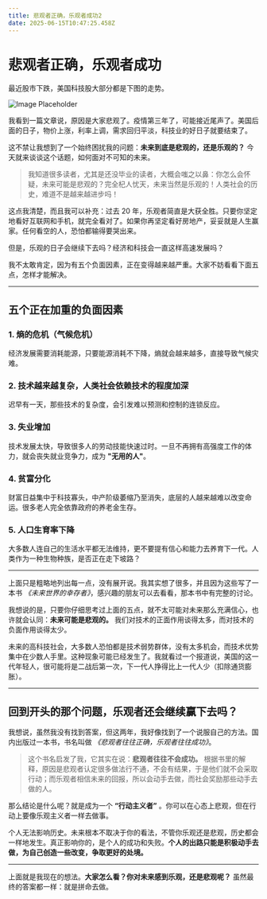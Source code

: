 ```yaml
---
title: 悲观者正确，乐观者成功2
date: 2025-06-15T10:47:25.458Z
---
```


# 悲观者正确，乐观者成功

最近股市下跌，美国科技股大部分都是下图的走势。

![Image Placeholder](https://via.placeholder.com/600x300.png/f0f0f0/333333?text=Stock+Market+Trend)

我看到一篇文章说，原因是大家悲观了。疫情第三年了，可能接近尾声了。美国后面的日子，物价上涨，利率上调，需求回归平淡，科技业的好日子就要结束了。

这不禁让我想到了一个始终困扰我的问题：**未来到底是悲观的，还是乐观的？** 今天就来谈谈这个话题，如何面对不可知的未来。

> 我知道很多读者，尤其是还没毕业的读者，大概会嗤之以鼻：你怎么会怀疑，未来可能是悲观的？完全杞人忧天，未来当然是乐观的！人类社会的历史，难道不是越来越进步吗！

这点我清楚，而且我可以补充：过去 20 年，乐观者简直是大获全胜。只要你坚定地看好互联网和手机，就完全看对了。如果你再坚定看好房地产，妥妥就是人生赢家。任何看空的人，恐怕都输得要哭出来。

但是，乐观的日子会继续下去吗？经济和科技会一直这样高速发展吗？

我不太敢肯定，因为有五个负面因素，正在变得越来越严重。大家不妨看看下面五点，怎样才能解决。

---

## 五个正在加重的负面因素

### 1. **熵的危机（气候危机）**
经济发展需要消耗能源，只要能源消耗不下降，熵就会越来越多，直接导致气候灾难。

### 2. **技术越来越复杂，人类社会依赖技术的程度加深**
迟早有一天，那些技术的复杂度，会引发难以预测和控制的连锁反应。

### 3. **失业增加**
技术发展太快，导致很多人的劳动技能快速过时。一旦不再拥有高强度工作的体力，就会丧失就业竞争力，成为 **"无用的人"**。

### 4. **贫富分化**
财富日益集中于科技寡头，中产阶级萎缩乃至消失，底层的人越来越难以改变命运。很多老人完全依靠政府的养老金生存。

### 5. **人口生育率下降**
大多数人连自己的生活水平都无法维持，更不要提有信心和能力去养育下一代。人类作为一种生物种族，是否正在走下坡路？

---

上面只是粗略地列出每一点，没有展开说。我其实想了很多，并且因为这些写了一本书 *《未来世界的幸存者》*，感兴趣的朋友可以去看看，那本书中有完整的讨论。

我想说的是，只要你仔细思考过上面的五点，就不太可能对未来那么充满信心，也许就会认同：**未来可能是悲观的。** 我们对技术的正面作用谈得太多，而对技术的负面作用谈得太少。

未来的高科技社会，大多数人恐怕都是技术弱势群体，没有太多机会，而技术优势集中在少数人手里。这种现象可能已经发生了。我就看过一个报道说，美国的这一代年轻人，很可能将是二战后第一次，下一代人挣得比上一代人少（扣除通货膨胀）。

---

## 回到开头的那个问题，乐观者还会继续赢下去吗？

我想说，虽然我没有找到答案，但这两年，我好像找到了一个说服自己的方法。国内出版过一本书，书名叫做 *《悲观者往往正确，乐观者往往成功》*。

> 这个书名启发了我，它其实在说：**悲观者往往不会成功。** 根据书里的解释，原因是悲观者认定很多做法行不通，不会有结果，于是他们就不会采取行动；而乐观者相信未来的回报，所以会动手去做，而社会奖励那些动手去做的人。

那么结论是什么呢？就是成为一个 **“行动主义者”** 。你可以在心态上悲观，但在行动上要像乐观主义者一样去做事。

个人无法影响历史。未来根本不取决于你的看法，不管你乐观还是悲观，历史都会一样地发生。真正影响你的，是个人的成功和失败。**个人的出路只能是积极动手去做，为自己创造一些改变，争取更好的处境。**

---

上面就是我现在的想法。**大家怎么看？你对未来感到乐观，还是悲观呢？** 虽然最终的答案都一样：就是拼命去做。
